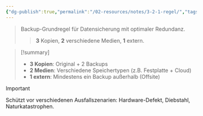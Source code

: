 ```yaml
---
{"dg-publish":true,"permalink":"/02-resources/notes/3-2-1-regel/","tags":["backup/strategie","sicherheit/redundanz","it-sicherheit"],"noteIcon":"","updated":"2025-09-05T10:12:27.905+02:00"}
---
```


>Backup-Grundregel für Datensicherung mit optimaler Redundanz.
>>**3** Kopien, **2** verschiedene Medien, **1** extern.

>[!summary]
>- **3 Kopien**: Original + 2 Backups
>- **2 Medien**: Verschiedene Speichertypen (z.B. Festplatte + Cloud)
>- **1 extern**: Mindestens ein Backup außerhalb (Offsite)

>[!important]
>Schützt vor verschiedenen Ausfallszenarien: Hardware-Defekt, Diebstahl, Naturkatastrophen.